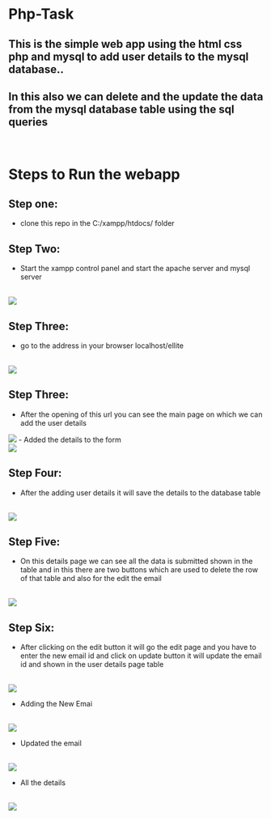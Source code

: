 # Php-Task
## This is the simple web app using the html css php and mysql to add user details to the mysql database..
## In this also we can delete and the update the data from the mysql database table using the sql queries

<br />

# Steps to Run the webapp

## Step one:
- clone this repo in the C:/xampp/htdocs/ folder
## Step Two:
- Start the xampp control panel and start the apache server and mysql server

<br />

<img src="Screenshot (21).png"/>

<br />

## Step Three:
- go to the address in your browser localhost/ellite

<br />

<img src="Screenshot (23).png"/>

<br />

## Step Three:
- After the opening of this url you can see the main page on which we can add the user details
<img src="Screenshot (14).png"/>
- Added the details to the form

<br />

<img src="Screenshot (15).png"/>

<br />

## Step Four:
- After the adding user details it will save the details to the database table

<br />

<img src="Screenshot (16).png"/>

<br />

## Step Five:
- On this details page we can see all the data is submitted shown in the table and in this there are two buttons which are used to delete the row of that table and also for the edit the email

<br />

<img src="Screenshot (16).png"/>

<br />

## Step Six:
- After clicking on the edit button it will go the edit page and you have to enter the new email id and click on update button it will update the email id and shown in the user details page table 


<br />

<img src="Screenshot (17).png"/>

<br />

- Adding the New Emai

<br />

<img src="Screenshot (18).png"/>

<br />

- Updated the email

<br />

<img src="Screenshot (19).png"/>

<br />

- All the details

<br />

<img src="Screenshot (20).png"/>



